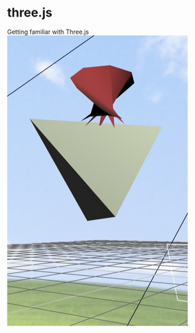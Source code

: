 # three.js
Getting familiar with Three.js
![image2shapes](https://raw.githubusercontent.com/gmvelasc/three.js/main/preview.jpg)
